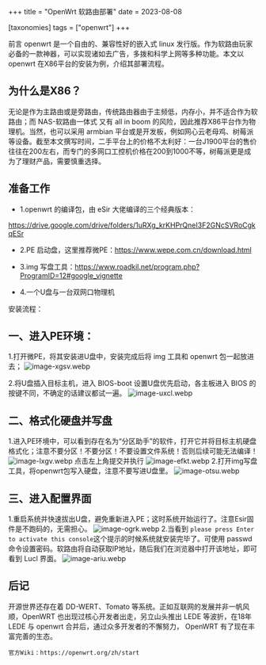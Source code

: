 +++
title = "OpenWrt 软路由部署"
date = 2023-08-08

[taxonomies]
tags = ["openwrt"]
+++


前言 openwrt 是一个自由的、兼容性好的嵌入式 linux 发行版。作为软路由玩家必备的一款神器，可以实现诸如去广告，多拨和科学上网等多种功能。本文以 openwrt 在X86平台的安装为例，介绍其部署流程。
<!-- more -->
## 为什么是X86？

无论是作为主路由或是旁路由，传统路由器由于主频低，内存小，并不适合作为软路由；而 NAS-软路由一体式 又有 all in boom 的风险，因此推荐X86平台作为物理机。当然，也可以采用 armbian 平台或是开发板，例如网心云老母鸡、树莓派等设备。截至本文撰写时间，二手平台上的价格不太利好：一台J1900平台的售价往往在200左右，而专门的多网口工控机价格在200到1000不等，树莓派更是成为了理财产品，需要慎重选择。

## 准备工作

- 1.openwrt 的编译包，由 eSir 大佬编译的三个经典版本：

https://drive.google.com/drive/folders/1uRXg_krKHPrQneI3F2GNcSVRoCgkqESr

- 2.PE 启动盘，这里推荐微PE：https://www.wepe.com.cn/download.html

- 3.img 写盘工具：https://www.roadkil.net/program.php?ProgramID=12#google_vignette

- 4.一个U盘与一台双网口物理机

安装流程：

## 一、进入PE环境：

1.打开微PE，将其安装进U盘中，安装完成后将 img 工具和 openwrt 包一起放进去；
![image-xgsv.webp](https://pic.dich.ink/1/2024/03/06/65e8665416902.webp)

2.将U盘插入目标主机，进入 BIOS-boot 设置U盘优先启动，各主板进入 BIOS 的按键不同，不确定的话建议都试一遍。
![image-uxcl.webp](https://pic.dich.ink/1/2024/03/06/65e8665ae2917.webp)
## 二、格式化硬盘并写盘

1.进入PE环境中，可以看到存在名为“分区助手”的软件，打开它并将目标主机硬盘格式化；注意不要分区！不要分区！不要设置文件系统！否则后续可能无法编译！
![image-lxgv.webp](https://pic.dich.ink/1/2024/03/06/65e8666fc739c.webp)
点击左上角提交并执行
![image-efkt.webp](https://pic.dich.ink/1/2024/03/06/65e8667fc956e.webp)
2.打开img写盘工具，将openwrt包写入硬盘，注意不要写进U盘里。
![image-otsu.webp](https://pic.dich.ink/1/2024/03/06/65e86669be5c8.webp)
## 三、进入配置界面

1.重启系统并快速拔出U盘，避免重新进入PE；这时系统开始运行了。注意Esir固件是不跑码的，无需担心。
![image-ogrk.webp](https://pic.dich.ink/1/2024/03/06/65e8666b11d79.webp)
2.当看到 `please press Enter to activate this console`这个提示的时候系统就安装完毕了。可使用 passwd 命令设置密码。软路由将自动获取IP地址，随后我们在浏览器中打开该地址，即可看到 Lucl 界面。
![image-ariu.webp](https://pic.dich.ink/1/2024/03/06/65e86687ef0fc.webp)
## 后记

开源世界还存在着 DD-WERT、Tomato 等系统。正如互联网的发展并非一帆风顺，OpenWRT 也出现过核心开发者出走，另立山头推出 LEDE 等波折，在18年 LEDE 与 openwrt 合并后，通过众多开发者的不懈努力， OpenWRT 有了现在丰富完善的生态。

``官方Wiki：https://openwrt.org/zh/start``
